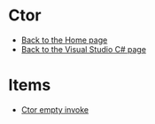 # Ctor

- [Back to the Home page](../../README.md)
- [Back to the Visual Studio C# page](../README.md)

# Items
- [Ctor empty invoke](Ctor%20empty%20invoke.snippet)
